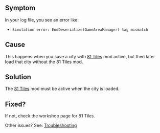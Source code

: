 ## Symptom

In your log file, you see an error like:

* `Simulation error: EndDeserialize(GameAreaManager) tag mismatch`

## Cause

This happens when you save a city with [81 Tiles](https://steamcommunity.com/sharedfiles/filedetails/?id=576327847) mod active, but then later load that city without the 81 Tiles mod.

## Solution

The [81 Tiles](https://steamcommunity.com/sharedfiles/filedetails/?id=576327847) mod must be active when the city is loaded.

## Fixed?

If not, check the workshop page for 81 Tiles.

Other issues? See: [Troubleshooting](Troubleshooting)